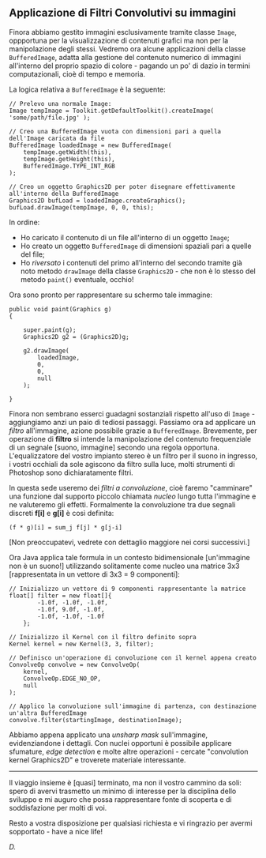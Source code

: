 ## Applicazione di Filtri Convolutivi su immagini

Finora abbiamo gestito immagini esclusivamente tramite classe ```Image```, oppportuna per la visualizzazione di contenuti grafici ma non per la manipolazione degli stessi. Vedremo ora alcune applicazioni della classe ```BufferedImage```, adatta alla gestione del contenuto numerico di immagini all'interno del proprio spazio di colore - pagando un po' di dazio in termini computazionali, cioè di tempo e memoria.

La logica relativa a ```BufferedImage``` è la seguente:

	// Prelevo una normale Image:
	Image tempImage = Toolkit.getDefaultToolkit().createImage( 'some/path/file.jpg' );

	// Creo una BufferedImage vuota con dimensioni pari a quella dell'Image caricata da file
    BufferedImage loadedImage = new BufferedImage(
		tempImage.getWidth(this),
		tempImage.getHeight(this),
		BufferedImage.TYPE_INT_RGB
	);

	// Creo un oggetto Graphics2D per poter disegnare effettivamente all'interno della BufferedImage
	Graphics2D bufLoad = loadedImage.createGraphics();
	bufLoad.drawImage(tempImage, 0, 0, this);

In ordine:

* Ho caricato il contenuto di un file all'interno di un oggetto ```Image```;
* Ho creato un oggetto ```BufferedImage``` di dimensioni spaziali pari a quelle del file;
* Ho *riversato* i contenuti del primo all'interno del secondo tramite già noto metodo ```drawImage``` della classe ```Graphics2D``` - che non è lo stesso del metodo ```paint()``` eventuale, occhio!

Ora sono pronto per rappresentare su schermo tale immagine:

	public void paint(Graphics g)
	{

		super.paint(g);
		Graphics2D g2 = (Graphics2D)g;

		g2.drawImage(
			loadedImage,
			0,
			0,
			null
		);

	}

Finora non sembrano esserci guadagni sostanziali rispetto all'uso di ```Image``` - aggiungiamo anzi un paio di tediosi passaggi. Passiamo ora ad applicare un *filtro* all'immagine, azione possibile grazie a ```BufferedImage```.
Brevemente, per operazione di **filtro** si intende la manipolazione del contenuto frequenziale di un segnale [suono, immagine] secondo una regola opportuna. L'equalizzatore del vostro impianto stereo è un filtro per il suono in ingresso, i vostri occhiali da sole agiscono da filtro sulla luce, molti strumenti di Photoshop sono dichiaratamente filtri.

In questa sede useremo dei *filtri a convoluzione*, cioè faremo "camminare" una funzione dal supporto piccolo chiamata *nucleo* lungo tutta l'immagine e ne valuteremo gli effetti. Formalmente la convoluzione tra due segnali discreti **f[i]** e **g[i]** è così definita:

	(f * g)[i] = sum_j f[j] * g[j-i]

[Non preoccupatevi, vedrete con dettaglio maggiore nei corsi successivi.]

Ora Java applica tale formula in un contesto bidimensionale [un'immagine non è un suono!] utilizzando solitamente come nucleo una matrice 3x3 [rappresentata in un vettore di 3x3 = 9 componenti]:

	// Inizializzo un vettore di 9 componenti rappresentante la matrice
	float[]	filter = new float[]{
			-1.0f, -1.0f, -1.0f,
			-1.0f, 9.0f, -1.0f,
			-1.0f, -1.0f, -1.0f
		};

	// Inizializzo il Kernel con il filtro definito sopra
	Kernel kernel = new Kernel(3, 3, filter);

	// Definisco un'operazione di convoluzione con il kernel appena creato
    ConvolveOp convolve = new ConvolveOp(
		kernel,
		ConvolveOp.EDGE_NO_OP,
        null
	);

	// Applico la convoluzione sull'immagine di partenza, con destinazione un'altra BufferedImage
    convolve.filter(startingImage, destinationImage);

Abbiamo appena applicato una *unsharp mask* sull'immagine, evidenziandone i dettagli. Con nuclei opportuni è possibile applicare sfumature, *edge detection* e molte altre operazioni - cercate "convolution kernel Graphics2D" e troverete materiale interessante.

---

Il viaggio insieme è [quasi] terminato, ma non il vostro cammino da soli: spero di avervi trasmetto un minimo di interesse per la disciplina dello sviluppo e mi auguro che possa rappresentare fonte di scoperta e di soddisfazione per molti di voi.

Resto a vostra disposizione per qualsiasi richiesta e vi ringrazio per avermi sopportato - have a nice life!

*D.*